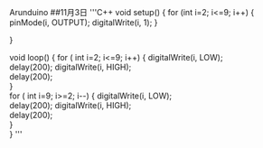 Arunduino
##11月3日
'''C++
void setup() {
  for (int i=2; i<=9; i++)
  {
  pinMode(i, OUTPUT);
  digitalWrite(i, 1);
  }
  
}

void loop() {
  for ( int i=2; i<=9; i++)
  {
  digitalWrite(i, LOW);  
  delay(200); 
  digitalWrite(i, HIGH);  
  delay(200);                                     
  }    
  for ( int i=9; i>=2; i--)
  {
  digitalWrite(i, LOW);  
  delay(200); 
  digitalWrite(i, HIGH);  
  delay(200);                                     
  }          
}
'''

